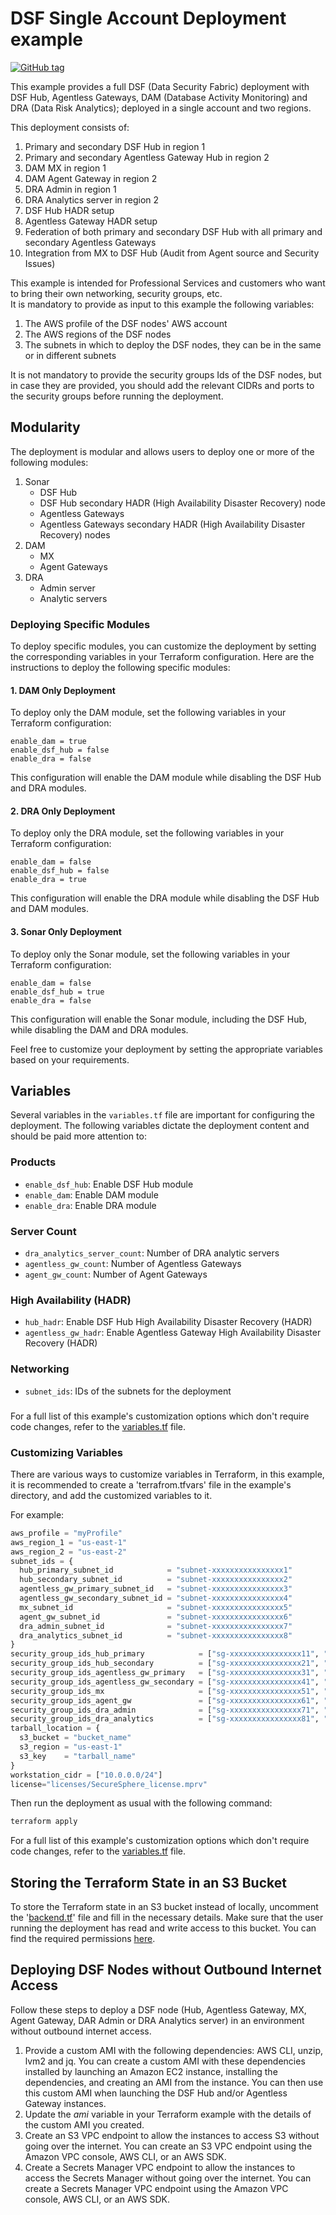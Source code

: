 # DSF Single Account Deployment example
[![GitHub tag](https://img.shields.io/github/v/tag/imperva/dsfkit.svg)](https://github.com/imperva/dsfkit/tags)

This example provides a full DSF (Data Security Fabric) deployment with DSF Hub, Agentless Gateways, DAM (Database Activity Monitoring) and DRA (Data Risk Analytics); 
deployed in a single account and two regions. 

This deployment consists of:

1. Primary and secondary DSF Hub in region 1
2. Primary and secondary Agentless Gateway Hub in region 2
3. DAM MX in region 1
4. DAM Agent Gateway in region 2
5. DRA Admin in region 1
6. DRA Analytics server in region 2
7. DSF Hub HADR setup
8. Agentless Gateway HADR setup
9. Federation of both primary and secondary DSF Hub with all primary and secondary Agentless Gateways
10. Integration from MX to DSF Hub (Audit from Agent source and Security Issues)

This example is intended for Professional Services and customers who want to bring their own networking, security groups, etc.</br>
It is mandatory to provide as input to this example the following variables:
1. The AWS profile of the DSF nodes' AWS account
2. The AWS regions of the DSF nodes
3. The subnets in which to deploy the DSF nodes, they can be in the same or in different subnets

It is not mandatory to provide the security groups Ids of the DSF nodes, but in case they are provided, you should add the relevant CIDRs and ports to the security groups before running the deployment.<br/>


## Modularity
The deployment is modular and allows users to deploy one or more of the following modules:

1. Sonar
   - DSF Hub
   - DSF Hub secondary HADR (High Availability Disaster Recovery) node
   - Agentless Gateways
   - Agentless Gateways secondary HADR (High Availability Disaster Recovery) nodes
2. DAM
   - MX
   - Agent Gateways
3. DRA
   - Admin server
   - Analytic servers

### Deploying Specific Modules

To deploy specific modules, you can customize the deployment by setting the corresponding variables in your Terraform configuration. Here are the instructions to deploy the following specific modules:

#### 1. DAM Only Deployment

To deploy only the DAM module, set the following variables in your Terraform configuration:
```
enable_dam = true
enable_dsf_hub = false
enable_dra = false
```

This configuration will enable the DAM module while disabling the DSF Hub and DRA modules.

#### 2. DRA Only Deployment

To deploy only the DRA module, set the following variables in your Terraform configuration:
```
enable_dam = false
enable_dsf_hub = false
enable_dra = true
```

This configuration will enable the DRA module while disabling the DSF Hub and DAM modules.

#### 3. Sonar Only Deployment

To deploy only the Sonar module, set the following variables in your Terraform configuration:
```
enable_dam = false
enable_dsf_hub = true
enable_dra = false
```

This configuration will enable the Sonar module, including the DSF Hub, while disabling the DAM and DRA modules.

Feel free to customize your deployment by setting the appropriate variables based on your requirements.


## Variables
Several variables in the `variables.tf` file are important for configuring the deployment. The following variables dictate the deployment content and should be paid more attention to:

### Products
- `enable_dsf_hub`: Enable DSF Hub module
- `enable_dam`: Enable DAM module
- `enable_dra`: Enable DRA module

### Server Count
- `dra_analytics_server_count`: Number of DRA analytic servers
- `agentless_gw_count`: Number of Agentless Gateways
- `agent_gw_count`: Number of Agent Gateways

### High Availability (HADR)
- `hub_hadr`: Enable DSF Hub High Availability Disaster Recovery (HADR)
- `agentless_gw_hadr`: Enable Agentless Gateway High Availability Disaster Recovery (HADR)

### Networking
- `subnet_ids`: IDs of the subnets for the deployment

###

For a full list of this example's customization options which don't require code changes, refer to the [variables.tf](./variables.tf) file.

### Customizing Variables

There are various ways to customize variables in Terraform, in this example, it is recommended to create a 'terrafrom.tfvars'
file in the example's directory, and add the customized variables to it.

For example:

  ```tf
  aws_profile = "myProfile"
  aws_region_1 = "us-east-1"
  aws_region_2 = "us-east-2"
  subnet_ids = {
    hub_primary_subnet_id            = "subnet-xxxxxxxxxxxxxxxx1"
    hub_secondary_subnet_id          = "subnet-xxxxxxxxxxxxxxxx2"
    agentless_gw_primary_subnet_id   = "subnet-xxxxxxxxxxxxxxxx3"
    agentless_gw_secondary_subnet_id = "subnet-xxxxxxxxxxxxxxxx4"
    mx_subnet_id                     = "subnet-xxxxxxxxxxxxxxxx5"
    agent_gw_subnet_id               = "subnet-xxxxxxxxxxxxxxxx6"
    dra_admin_subnet_id              = "subnet-xxxxxxxxxxxxxxxx7"
    dra_analytics_subnet_id          = "subnet-xxxxxxxxxxxxxxxx8"
  }
  security_group_ids_hub_primary            = ["sg-xxxxxxxxxxxxxxxx11", "sg-xxxxxxxxxxxxxxxx12"]
  security_group_ids_hub_secondary          = ["sg-xxxxxxxxxxxxxxxx21", "sg-xxxxxxxxxxxxxxxx22"]
  security_group_ids_agentless_gw_primary   = ["sg-xxxxxxxxxxxxxxxx31", "sg-xxxxxxxxxxxxxxxx32"]
  security_group_ids_agentless_gw_secondary = ["sg-xxxxxxxxxxxxxxxx41", "sg-xxxxxxxxxxxxxxxx42"]
  security_group_ids_mx                     = ["sg-xxxxxxxxxxxxxxxx51", "sg-xxxxxxxxxxxxxxxx52"]
  security_group_ids_agent_gw               = ["sg-xxxxxxxxxxxxxxxx61", "sg-xxxxxxxxxxxxxxxx62"]
  security_group_ids_dra_admin              = ["sg-xxxxxxxxxxxxxxxx71", "sg-xxxxxxxxxxxxxxxx72"]
  security_group_ids_dra_analytics          = ["sg-xxxxxxxxxxxxxxxx81", "sg-xxxxxxxxxxxxxxxx82"]
  tarball_location = {
    s3_bucket = "bucket_name"
    s3_region = "us-east-1"
    s3_key    = "tarball_name"
  }
  workstation_cidr = ["10.0.0.0/24"]
  license="licenses/SecureSphere_license.mprv"
  ```

Then run the deployment as usual with the following command:
  ```bash
  terraform apply
   ```
For a full list of this example's customization options which don't require code changes, refer to the [variables.tf](./variables.tf) file.

## Storing the Terraform State in an S3 Bucket

To store the Terraform state in an S3 bucket instead of locally, uncomment the '[backend.tf](./backend.tf)' file and fill in the necessary details.
Make sure that the user running the deployment has read and write access to this bucket. You can find the required permissions [here](https://developer.hashicorp.com/terraform/language/settings/backends/s3#s3-bucket-permissions).

## Deploying DSF Nodes without Outbound Internet Access

Follow these steps to deploy a DSF node (Hub, Agentless Gateway, MX, Agent Gateway, DAR Admin or DRA Analytics server) in an environment without outbound internet access.
1. Provide a custom AMI with the following dependencies: AWS CLI, unzip, lvm2 and jq.
   You can create a custom AMI with these dependencies installed by launching an Amazon EC2 instance, installing the dependencies, and creating an AMI from the instance.
   You can then use this custom AMI when launching the DSF Hub and/or Agentless Gateway instances.
2. Update the _ami_ variable in your Terraform example with the details of the custom AMI you created.
3. Create an S3 VPC endpoint to allow the instances to access S3 without going over the internet. You can create an S3 VPC endpoint using the Amazon VPC console, AWS CLI, or an AWS SDK.
4. Create a Secrets Manager VPC endpoint to allow the instances to access the Secrets Manager without going over the internet. You can create a Secrets Manager VPC endpoint using the Amazon VPC console, AWS CLI, or an AWS SDK.
